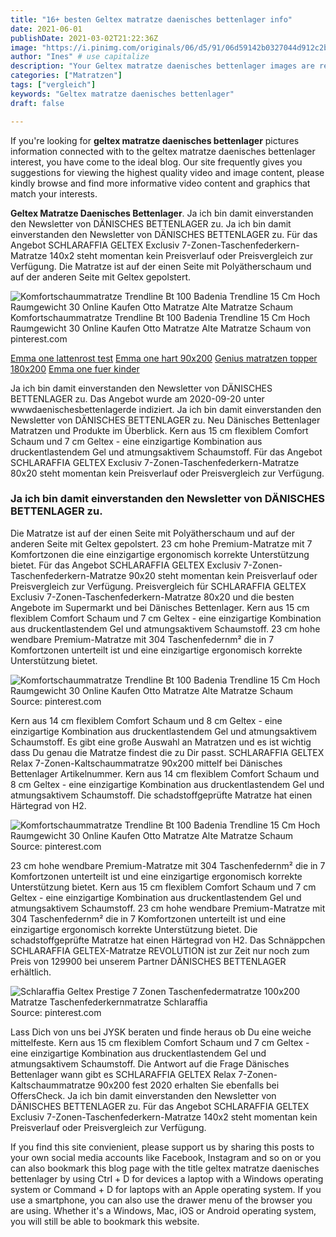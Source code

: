 ```yaml
---
title: "16+ besten Geltex matratze daenisches bettenlager info"
date: 2021-06-01
publishDate: 2021-03-02T21:22:36Z
image: "https://i.pinimg.com/originals/06/d5/91/06d59142b0327044d912c2ba5dc10325.jpg"
author: "Ines" # use capitalize
description: "Your Geltex matratze daenisches bettenlager images are ready in this website. Geltex matratze daenisches bettenlager are a topic that is being searched for and liked by netizens today. You can Download the Geltex matratze daenisches bettenlager files here. Get all royalty-free photos and vectors."
categories: ["Matratzen"]
tags: ["vergleich"]
keywords: "Geltex matratze daenisches bettenlager"
draft: false

---
```


If you're looking for **geltex matratze daenisches bettenlager** pictures information connected with to the geltex matratze daenisches bettenlager interest, you have come to the ideal  blog. Our site frequently  gives you  suggestions  for viewing  the highest  quality video and image  content, please kindly browse and find more informative video content and graphics that match your interests.

**Geltex Matratze Daenisches Bettenlager**. Ja ich bin damit einverstanden den Newsletter von DÄNISCHES BETTENLAGER zu. Ja ich bin damit einverstanden den Newsletter von DÄNISCHES BETTENLAGER zu. Für das Angebot SCHLARAFFIA GELTEX Exclusiv 7-Zonen-Taschenfederkern-Matratze 140x2 steht momentan kein Preisverlauf oder Preisvergleich zur Verfügung. Die Matratze ist auf der einen Seite mit Polyätherschaum und auf der anderen Seite mit Geltex gepolstert.

![Komfortschaummatratze Trendline Bt 100 Badenia Trendline 15 Cm Hoch Raumgewicht 30 Online Kaufen Otto Matratze Alte Matratze Schaum](https://i.pinimg.com/originals/8c/85/0e/8c850ecf42f25bcd69317365e4fcdb8f.jpg "Komfortschaummatratze Trendline Bt 100 Badenia Trendline 15 Cm Hoch Raumgewicht 30 Online Kaufen Otto Matratze Alte Matratze Schaum")
Komfortschaummatratze Trendline Bt 100 Badenia Trendline 15 Cm Hoch Raumgewicht 30 Online Kaufen Otto Matratze Alte Matratze Schaum von pinterest.com

[Emma one lattenrost test](/emma-one-lattenrost-test/)
[Emma one hart 90x200](/emma-one-hart-90x200/)
[Genius matratzen topper 180x200](/genius-matratzen-topper-180x200/)
[Emma one fuer kinder](/emma-one-fuer-kinder/)

Ja ich bin damit einverstanden den Newsletter von DÄNISCHES BETTENLAGER zu. Das Angebot wurde am 2020-09-20 unter wwwdaenischesbettenlagerde indiziert. Ja ich bin damit einverstanden den Newsletter von DÄNISCHES BETTENLAGER zu. Neu Dänisches Bettenlager Matratzen und Produkte im Überblick. Kern aus 15 cm flexiblem Comfort Schaum und 7 cm Geltex - eine einzigartige Kombination aus druckentlastendem Gel und atmungsaktivem Schaumstoff. Für das Angebot SCHLARAFFIA GELTEX Exclusiv 7-Zonen-Taschenfederkern-Matratze 80x20 steht momentan kein Preisverlauf oder Preisvergleich zur Verfügung.

### Ja ich bin damit einverstanden den Newsletter von DÄNISCHES BETTENLAGER zu.

Die Matratze ist auf der einen Seite mit Polyätherschaum und auf der anderen Seite mit Geltex gepolstert. 23 cm hohe Premium-Matratze mit 7 Komfortzonen die eine einzigartige ergonomisch korrekte Unterstützung bietet. Für das Angebot SCHLARAFFIA GELTEX Exclusiv 7-Zonen-Taschenfederkern-Matratze 90x20 steht momentan kein Preisverlauf oder Preisvergleich zur Verfügung. Preisvergleich für SCHLARAFFIA GELTEX Exclusiv 7-Zonen-Taschenfederkern-Matratze 80x20 und die besten Angebote im Supermarkt und bei Dänisches Bettenlager. Kern aus 15 cm flexiblem Comfort Schaum und 7 cm Geltex - eine einzigartige Kombination aus druckentlastendem Gel und atmungsaktivem Schaumstoff. 23 cm hohe wendbare Premium-Matratze mit 304 Taschenfedernm² die in 7 Komfortzonen unterteilt ist und eine einzigartige ergonomisch korrekte Unterstützung bietet.


![Komfortschaummatratze Trendline Bt 100 Badenia Trendline 15 Cm Hoch Raumgewicht 30 Online Kaufen Otto Matratze Alte Matratze Schaum](https://i.pinimg.com/originals/8c/85/0e/8c850ecf42f25bcd69317365e4fcdb8f.jpg "Komfortschaummatratze Trendline Bt 100 Badenia Trendline 15 Cm Hoch Raumgewicht 30 Online Kaufen Otto Matratze Alte Matratze Schaum")
Source: pinterest.com

Kern aus 14 cm flexiblem Comfort Schaum und 8 cm Geltex - eine einzigartige Kombination aus druckentlastendem Gel und atmungsaktivem Schaumstoff. Es gibt eine große Auswahl an Matratzen und es ist wichtig dass Du genau die Matratze findest die zu Dir passt. SCHLARAFFIA GELTEX Relax 7-Zonen-Kaltschaummatratze 90x200 mittelf bei Dänisches Bettenlager Artikelnummer. Kern aus 14 cm flexiblem Comfort Schaum und 8 cm Geltex - eine einzigartige Kombination aus druckentlastendem Gel und atmungsaktivem Schaumstoff. Die schadstoffgeprüfte Matratze hat einen Härtegrad von H2.

![Komfortschaummatratze Trendline Bt 100 Badenia Trendline 15 Cm Hoch Raumgewicht 30 Online Kaufen Otto Matratze Alte Matratze Schaum](https://i.pinimg.com/600x315/8c/85/0e/8c850ecf42f25bcd69317365e4fcdb8f.jpg "Komfortschaummatratze Trendline Bt 100 Badenia Trendline 15 Cm Hoch Raumgewicht 30 Online Kaufen Otto Matratze Alte Matratze Schaum")
Source: pinterest.com

23 cm hohe wendbare Premium-Matratze mit 304 Taschenfedernm² die in 7 Komfortzonen unterteilt ist und eine einzigartige ergonomisch korrekte Unterstützung bietet. Kern aus 15 cm flexiblem Comfort Schaum und 7 cm Geltex - eine einzigartige Kombination aus druckentlastendem Gel und atmungsaktivem Schaumstoff. 23 cm hohe wendbare Premium-Matratze mit 304 Taschenfedernm² die in 7 Komfortzonen unterteilt ist und eine einzigartige ergonomisch korrekte Unterstützung bietet. Die schadstoffgeprüfte Matratze hat einen Härtegrad von H2. Das Schnäppchen SCHLARAFFIA GELTEX-Matratze REVOLUTION ist zur Zeit nur noch zum Preis von 129900 bei unserem Partner DÄNISCHES BETTENLAGER erhältlich.

![Schlaraffia Geltex Prestige 7 Zonen Taschenfedermatratze 100x200 Matratze Taschenfederkernmatratze Schlaraffia](https://i.pinimg.com/originals/06/d5/91/06d59142b0327044d912c2ba5dc10325.jpg "Schlaraffia Geltex Prestige 7 Zonen Taschenfedermatratze 100x200 Matratze Taschenfederkernmatratze Schlaraffia")
Source: pinterest.com

Lass Dich von uns bei JYSK beraten und finde heraus ob Du eine weiche mittelfeste. Kern aus 15 cm flexiblem Comfort Schaum und 7 cm Geltex - eine einzigartige Kombination aus druckentlastendem Gel und atmungsaktivem Schaumstoff. Die Antwort auf die Frage Dänisches Bettenlager wann gibt es SCHLARAFFIA GELTEX Relax 7-Zonen-Kaltschaummatratze 90x200 fest 2020 erhalten Sie ebenfalls bei OffersCheck. Ja ich bin damit einverstanden den Newsletter von DÄNISCHES BETTENLAGER zu. Für das Angebot SCHLARAFFIA GELTEX Exclusiv 7-Zonen-Taschenfederkern-Matratze 140x2 steht momentan kein Preisverlauf oder Preisvergleich zur Verfügung.

If you find this site convienient, please support us by sharing this posts to your own social media accounts like Facebook, Instagram and so on or you can also bookmark this blog page with the title geltex matratze daenisches bettenlager by using Ctrl + D for devices a laptop with a Windows operating system or Command + D for laptops with an Apple operating system. If you use a smartphone, you can also use the drawer menu of the browser you are using. Whether it's a Windows, Mac, iOS or Android operating system, you will still be able to bookmark this website.
